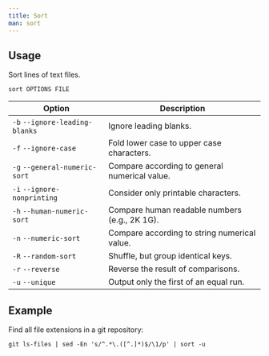 ```yaml
---
title: Sort
man: sort
---
```


## Usage

Sort lines of text files.

```shell
sort OPTIONS FILE
```

| Option | Description |
| --- | --- |
| `-b` `--ignore-leading-blanks` | Ignore leading blanks. |
| `-f` `--ignore-case` | Fold lower case to upper case characters. |
| `-g` `--general-numeric-sort` | Compare according to general numerical value. |
| `-i` `--ignore-nonprinting` | Consider only printable characters. |
| `-h` `--human-numeric-sort` | Compare human readable numbers (e.g., 2K 1G). |
| `-n` `--numeric-sort` | Compare according to string numerical value. |
| `-R` `--random-sort` | Shuffle, but group identical keys. |
| `-r` `--reverse` | Reverse the result of comparisons. |
| `-u` `--unique` | Output only the first of an equal run. |

## Example

Find all file extensions in a git repository:

```shell
git ls-files | sed -En 's/^.*\.([^.]*)$/\1/p' | sort -u
```
